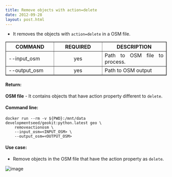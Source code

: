 ```yaml
---
title: Remove objects with action=delete
date: 2012-09-28
layout: post.html
---
```


- It removes the objects with `action=delete` in a OSM file.

<table border cellpadding="5px">
	<tr>
		<th style="width: 30%;">COMMAND</th> 
        <th style="width: 30%;">REQUIRED</th> 
        <th style="width: 50%;">DESCRIPTION</th>
	</tr>
	<tr>
		<td style="text-align: justify; vertical-align: middle;">--input_osm</td> 
        <td style="text-align: center; vertical-align: middle;">yes</td>
        <td style="text-align: justify; vertical-align: middle;">Path to OSM file to process.</td>
	</tr>
    <tr>
		<td style="text-align: justify; vertical-align: middle;">--output_osm</td> 
        <td style="text-align: center; vertical-align: middle;">yes</td>
        <td style="text-align: justify; vertical-align: middle;">Path to OSM output</td>
	</tr>
</table>

#### Return:

**OSM file** - It contains objects that have action property different to `delete`.

#### Command line:

```
docker run --rm -v ${PWD}:/mnt/data developmentseed/geokit:python.latest geo \
    removeactionosm \
    --input_osm=<INPUT_OSM> \
    --output_osm=<OUTPUT_OSM>
```

#### Use case:

- Remove objects in the OSM file that have the action property as `delete`.

![image](https://user-images.githubusercontent.com/11504548/129058049-141c8045-b913-4a43-820f-8a493e6ef8bf.png)

